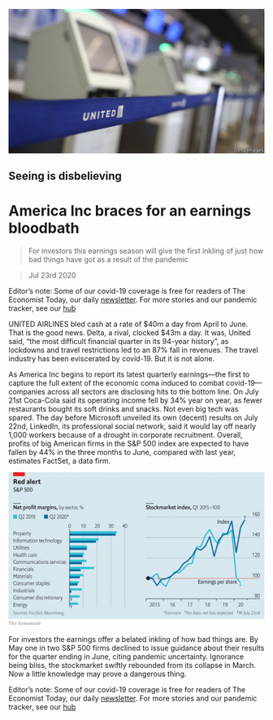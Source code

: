 ![](./images/20200725_WBP503.jpg)

## Seeing is disbelieving

# America Inc braces for an earnings bloodbath

> For investors this earnings season will give the first inkling of just how bad things have got as a result of the pandemic

> Jul 23rd 2020

Editor’s note: Some of our covid-19 coverage is free for readers of The Economist Today, our daily [newsletter](https://www.economist.com/https://my.economist.com/user#newsletter). For more stories and our pandemic tracker, see our [hub](https://www.economist.com//news/2020/03/11/the-economists-coverage-of-the-coronavirus)

UNITED AIRLINES bled cash at a rate of $40m a day from April to June. That is the good news. Delta, a rival, clocked $43m a day. It was, United said, “the most difficult financial quarter in its 94-year history”, as lockdowns and travel restrictions led to an 87% fall in revenues. The travel industry has been eviscerated by covid-19. But it is not alone.

As America Inc begins to report its latest quarterly earnings—the first to capture the full extent of the economic coma induced to combat covid-19—companies across all sectors are disclosing hits to the bottom line. On July 21st Coca-Cola said its operating income fell by 34% year on year, as fewer restaurants bought its soft drinks and snacks. Not even big tech was spared. The day before Microsoft unveiled its own (decent) results on July 22nd, LinkedIn, its professional social network, said it would lay off nearly 1,000 workers because of a drought in corporate recruitment. Overall, profits of big American firms in the S&P 500 index are expected to have fallen by 44% in the three months to June, compared with last year, estimates FactSet, a data firm.

![](./images/20200725_WBC564.png)

For investors the earnings offer a belated inkling of how bad things are. By May one in two S&P 500 firms declined to issue guidance about their results for the quarter ending in June, citing pandemic uncertainty. Ignorance being bliss, the stockmarket swiftly rebounded from its collapse in March. Now a little knowledge may prove a dangerous thing.

Editor’s note: Some of our covid-19 coverage is free for readers of The Economist Today, our daily [newsletter](https://www.economist.com/https://my.economist.com/user#newsletter). For more stories and our pandemic tracker, see our [hub](https://www.economist.com//news/2020/03/11/the-economists-coverage-of-the-coronavirus)